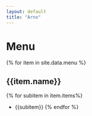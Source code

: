 ```yaml
---
layout: default
title: "Arno"
---
```


# Menu

{% for item in site.data.menu %}
## {{item.name}}
{% for subitem in item.items%}
- {{subitem}}
{% endfor %}

